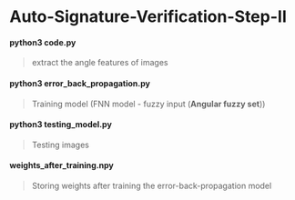 # Auto-Signature-Verification-Step-II
#### python3 code.py
> extract the angle features of images
#### python3 error_back_propagation.py
> Training model (FNN model - fuzzy input (**Angular fuzzy set**))
#### python3 testing_model.py
> Testing images
#### weights_after_training.npy
> Storing weights after training the error-back-propagation model
